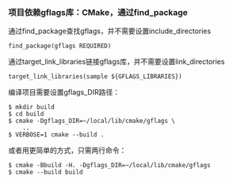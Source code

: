 ### 项目依赖gflags库：CMake，通过find_package

通过find_package查找gflags，并不需要设置include_directories

```
find_package(gflags REQUIRED)
```

通过target_link_libraries链接gflags库，并不需要设置link_directories

```
target_link_libraries(sample ${GFLAGS_LIBRARIES})
```

编译项目需要设置gflags_DIR路径：

```
$ mkdir build
$ cd build
$ cmake -Dgflags_DIR=~/local/lib/cmake/gflags \
    ..
$ VERBOSE=1 cmake --build . 
```

或者用更简单的方式，只需两行命令：

```
$ cmake -Bbuild -H. -Dgflags_DIR=~/local/lib/cmake/gflags
$ cmake --build build
```


